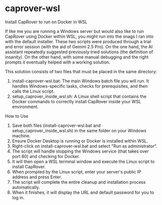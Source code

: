 # caprover-wsl
Install CapRover to run on Docker in WSL

If like me you are running a Windows server but would also like to run CapRover using Docker within WSL, you might run into the snags I ran into with the default installer.
These two scripts were produced through a trial and error session (with the aid of Gemini 2.5 Pro).  On the one hand, the AI assistant repeatedly suggested previously tried
solutions (the definition of insanity).  On the other hand, with some manual debugging and the right prompts it eventually helped with a working solution.

This solution consists of two files that must be placed in the same directory:

1. install-caprover-wsl.bat: The main Windows batch file you will run. It handles Windows-specific tasks, checks for prerequisites, and then calls the Linux script.
2. setup_caprover_inside_wsl.sh: A Linux shell script that contains the Docker commands to correctly install CapRover inside your WSL environment.

How to Use

1. Save both files (install-caprover-wsl.bat and setup_caprover_inside_wsl.sh) in the same folder on your Windows machine.
2. Ensure Docker Desktop is running or Docker is installed within WSL.
3. Right-click on install-caprover-wsl.bat and select "Run as administrator".
4. The script will handle stopping the Windows service (that takes over port 80) and checking for Docker.
5. It will then open a WSL terminal window and execute the Linux script to install CapRover.
6. When prompted by the Linux script, enter your server's public IP address and press Enter.
7. The script will complete the entire cleanup and installation process automatically.
8. When it finishes, it will display the URL and default password for you to log in.
